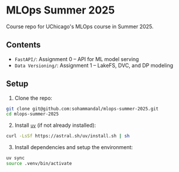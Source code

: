 # MLOps Summer 2025

Course repo for UChicago's MLOps course in Summer 2025.

## Contents

- `FastAPI/`: Assignment 0 – API for ML model serving
- `Data Versioning/`: Assignment 1 – LakeFS, DVC, and DP modeling

## Setup

1. Clone the repo:
```bash
git clone git@github.com:sohammandal/mlops-summer-2025.git
cd mlops-summer-2025
````

2. Install [`uv`](https://github.com/astral-sh/uv) (if not already installed):

```bash
curl -LsSf https://astral.sh/uv/install.sh | sh
```

3. Install dependencies and setup the environment:

```bash
uv sync
source .venv/bin/activate
```